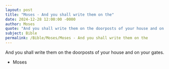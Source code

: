 ```yaml
---
layout: post
title: "Moses - And you shall write them on the"
date: 2024-12-28 12:00:00 -0000
author: Moses
quote: "And you shall write them on the doorposts of your house and on your gates."
subject: Bible
permalink: /Bible/Moses/Moses - And you shall write them on the
---
```


And you shall write them on the doorposts of your house and on your gates.

- Moses
